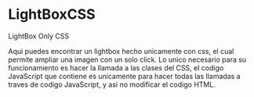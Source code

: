 # LightBoxCSS
LightBox Only CSS

Aqui puedes encontrar un lightbox hecho unicamente con css, el cual permite ampliar una imagen con un solo click.
Lo unico necesario para su funcionamiento es hacer la llamada a las clases del CSS, el codigo JavaScript que contiene es unicamente para hacer todas las llamadas a traves de codigo JavaScript, y así no modificar el codigo HTML.
